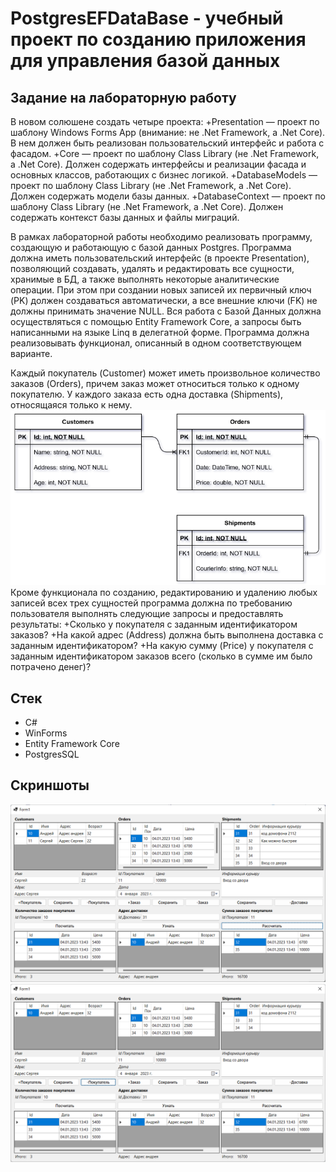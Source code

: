 # PostgresEFDataBase - учебный проект по созданию приложения для управления базой данных
## Задание на лабораторную работу
В новом солюшене создать четыре проекта:
+Presentation — проект по шаблону Windows Forms App (внимание: не .Net Framework, а .Net Core). В нем должен быть реализован пользовательский интерфейс и работа с фасадом.
+Core — проект по шаблону Class Library (не .Net Framework, а .Net Core). Должен содержать интерфейсы и реализации фасада и основных классов, работающих  с бизнес логикой.
+DatabaseModels — проект по шаблону Class Library (не .Net Framework, а .Net Core). Должен содержать модели базы данных.
+DatabaseContext — проект по шаблону Class Library (не .Net Framework, а .Net Core). Должен содержать контекст базы данных и файлы миграций.

В рамках лабораторной работы необходимо реализовать программу, создающую и работающую с базой данных Postgres. Программа должна иметь пользовательский интерфейс (в проекте Presentation), позволяющий создавать, удалять и редактировать все сущности, хранимые в БД, а также выполнять некоторые аналитические операции. При этом при создании новых записей их первичный ключ (PK) должен создаваться автоматически, а все внешние ключи (FK) не должны принимать значение NULL. Вся работа с Базой Данных должна осуществляться с помощью Entity Framework Core, а запросы быть написанными на языке Linq в делегатной форме. Программа должна реализовывать функционал, описанный в одном соответствующем варианте.

Каждый покупатель (Customer) может иметь произвольное количество заказов (Orders), причем заказ может относиться только к одному покупателю. У каждого заказа есть одна доставка (Shipments), относящаяся только к нему.
![](https://github.com/filippov-code/PostgresEFDataBase/blob/master/screenshots/3.png)
Кроме функционала по созданию, редактированию и удалению любых записей всех трех сущностей программа должна по требованию пользователя выполнять следующие запросы и предоставлять результаты:
+Сколько у покупателя с заданным идентификатором заказов?
+На какой адрес (Address) должна быть выполнена доставка с заданным идентификатором?
+На какую сумму (Price) у покупателя с заданным идентификатором заказов всего (сколько в сумме им было потрачено денег)?

## Стек
+ С#
+ WinForms
+ Entity Framework Core
+ PostgresSQL

## Скриншоты
![](https://github.com/filippov-code/PostgresEFDataBase/blob/master/screenshots/1.png)
![](https://github.com/filippov-code/PostgresEFDataBase/blob/master/screenshots/2.png)

